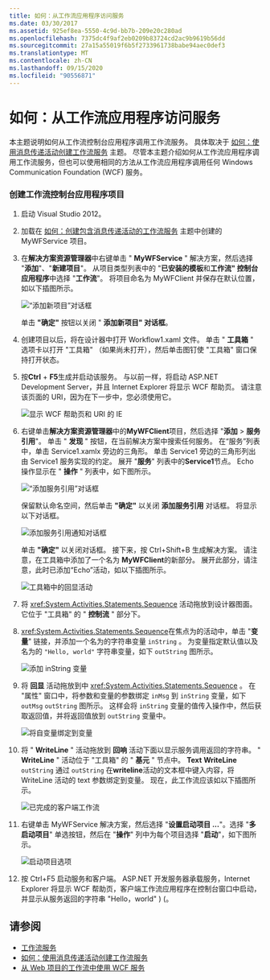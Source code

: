 ```yaml
---
title: 如何：从工作流应用程序访问服务
ms.date: 03/30/2017
ms.assetid: 925ef8ea-5550-4c9d-bb7b-209e20c280ad
ms.openlocfilehash: 7375dc4f9af2eb0209b83724cd2ac9b9619b56dd
ms.sourcegitcommit: 27a15a55019f6b5f2733961738babe94aec0def3
ms.translationtype: MT
ms.contentlocale: zh-CN
ms.lasthandoff: 09/15/2020
ms.locfileid: "90556871"
---
```

# <a name="how-to-access-a-service-from-a-workflow-application"></a>如何：从工作流应用程序访问服务
本主题说明如何从工作流控制台应用程序调用工作流服务。 具体取决于 [如何：使用消息传递活动创建工作流服务](how-to-create-a-workflow-service-with-messaging-activities.md) 主题。 尽管本主题介绍如何从工作流应用程序调用工作流服务，但也可以使用相同的方法从工作流应用程序调用任何 Windows Communication Foundation (WCF) 服务。

### <a name="create-a-workflow-console-application-project"></a>创建工作流控制台应用程序项目

1. 启动 Visual Studio 2012。

2. 加载在 [如何：创建包含消息传递活动的工作流服务](how-to-create-a-workflow-service-with-messaging-activities.md) 主题中创建的 MyWFService 项目。

3. 在**解决方案资源管理器**中右键单击 " **MyWFService** " 解决方案，然后选择 "**添加**"、"**新建项目**"。 从项目类型列表中的 "**已安装的模板**和**工作流" 控制台应用程序**中选择 "**工作流**"。 将项目命名为 MyWFClient 并保存在默认位置，如以下插图所示。

     ![“添加新项目”对话框](./media/how-to-access-a-service-from-a-workflow-application/add-new-project-dialog.jpg)

     单击 **"确定"** 按钮以关闭 " **添加新项目" 对话框**。

4. 创建项目以后，将在设计器中打开 Workflow1.xaml 文件。 单击 " **工具箱** " 选项卡以打开 "工具箱" （如果尚未打开），然后单击图钉使 "工具箱" 窗口保持打开状态。

5. 按**Ctrl** + **F5**生成并启动该服务。 与以前一样，将启动 ASP.NET Development Server，并且 Internet Explorer 将显示 WCF 帮助页。 请注意该页面的 URI，因为在下一步中，您必须使用它。

     ![显示 WCF 帮助页和 URI 的 IE](./media/how-to-access-a-service-from-a-workflow-application/ie-wcf-help-page-uri.jpg)

6. 右键单击**解决方案资源管理器**中的**MyWFClient**项目，然后选择 "**添加**  >  **服务引用**"。 单击 " **发现** " 按钮，在当前解决方案中搜索任何服务。 在“服务”列表中，单击 Service1.xamlx 旁边的三角形。 单击 Service1 旁边的三角形列出由 Service1 服务实现的约定。 展开 "**服务**" 列表中的**Service1**节点。 Echo 操作显示在 " **操作** " 列表中，如下图所示。

     ![“添加服务引用”对话框](./media/how-to-access-a-service-from-a-workflow-application/add-service-reference.jpg)

     保留默认命名空间，然后单击 **"确定"** 以关闭 **添加服务引用** 对话框。 将显示以下对话框。

     ![添加服务引用通知对话框](./media/how-to-access-a-service-from-a-workflow-application/add-service-reference-dialog.jpg)

     单击 **"确定"** 以关闭对话框。 接下来，按 Ctrl+Shift+B 生成解决方案。 请注意，在工具箱中添加了一个名为 **MyWFClient**的新部分。 展开此部分，请注意，此时已添加“Echo”活动，如以下插图所示。

     ![工具箱中的回显活动](./media/how-to-access-a-service-from-a-workflow-application/echo-activity-toolbox.jpg)

7. 将 <xref:System.Activities.Statements.Sequence> 活动拖放到设计器图面。 它位于 "工具箱" 的 " **控制流** " 部分下。

8. <xref:System.Activities.Statements.Sequence>在焦点为的活动中，单击 "**变量**" 链接，并添加一个名为的字符串变量 `inString` 。 为变量指定默认值以及名为的 `"Hello, world"` 字符串变量，如下 `outString` 图所示。

     ![添加 inString 变量](./media/how-to-access-a-service-from-a-workflow-application/add-instring-variable.jpg)

9. 将 **回显** 活动拖放到中 <xref:System.Activities.Statements.Sequence> 。 在 "属性" 窗口中，将参数和变量的参数绑定 `inMsg` 到 `inString` 变量，如下 `outMsg` `outString` 图所示。 这样会将 `inString` 变量的值传入操作中，然后获取返回值，并将返回值放到 `outString` 变量中。

     ![将自变量绑定到变量](./media/how-to-access-a-service-from-a-workflow-application/bind-arguments-variables.jpg)

10. 将 " **WriteLine** " 活动拖放到 **回响** 活动下面以显示服务调用返回的字符串。 " **WriteLine** " 活动位于 "工具箱" 的 " **基元** " 节点中。 **Text** **WriteLine** `outString` 通过 `outString` 在**writeline**活动的文本框中键入内容，将 WriteLine 活动的 text 参数绑定到变量。 现在，此工作流应该如以下插图所示。

     ![已完成的客户端工作流](./media/how-to-access-a-service-from-a-workflow-application/complete-client-workflow.jpg)

11. 右键单击 MyWFService 解决方案，然后选择 "**设置启动项目 ...**"。选择 "**多启动项目**" 单选按钮，然后在 "**操作**" 列中为每个项目选择 "**启动**"，如下图所示。

     ![启动项目选项](./media/how-to-access-a-service-from-a-workflow-application/startup-project-options.jpg)

12. 按 Ctrl+F5 启动服务和客户端。 ASP.NET 开发服务器承载服务，Internet Explorer 将显示 WCF 帮助页，客户端工作流应用程序在控制台窗口中启动，并显示从服务返回的字符串 "Hello，world" )  (。

## <a name="see-also"></a>请参阅

- [工作流服务](workflow-services.md)
- [如何：使用消息传递活动创建工作流服务](how-to-create-a-workflow-service-with-messaging-activities.md)
- [从 Web 项目的工作流中使用 WCF 服务](/archive/blogs/endpoint/how-to-consume-a-wcf-service-from-a-wf4-workflow)

